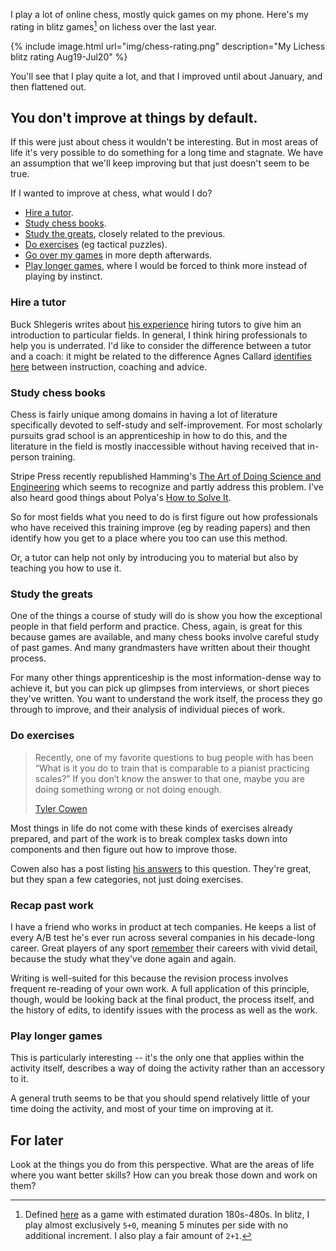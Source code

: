 I play a lot of online chess, mostly quick games on my phone. Here's my rating in blitz games[^blitz-def] on lichess over the last year.

{% include image.html url="img/chess-rating.png" description="My Lichess blitz rating Aug19-Jul20" %}

You'll see that I play quite a lot, and that I improved until about January, and then flattened out.

## You don't improve at things by default.

If this were just about chess it wouldn't be interesting. But in most areas of life it's very possible to do something for a long time and stagnate. We have an assumption that we'll keep improving but that just doesn't seem to be true.

If I wanted to improve at chess, what would I do?

* [Hire a tutor](#hire-a-tutor).
* [Study chess books](#study-chess-books).
* [Study the greats](#study-the-greats), closely related to the previous.
* [Do exercises](#do-exercises) (eg tactical puzzles).
* [Go over my games](#recap-past-work) in more depth afterwards.
* [Play longer games](#play-longer-games), where I would be forced to think more instead of playing by instinct.

### Hire a tutor

Buck Shlegeris writes about [his experience](http://shlegeris.com/2019/08/18/tutors) hiring tutors to give him an introduction to particular fields. In general, I think hiring professionals to help you is underrated. I'd like to consider the difference between a tutor and a coach: it might be related to the difference Agnes Callard [identifies here](https://thepointmag.com/2019/examined-life/against-advice-agnes-callard) between instruction, coaching and advice.

### Study chess books

Chess is fairly unique among domains in having a lot of literature specifically devoted to self-study and self-improvement. For most scholarly pursuits grad school is an apprenticeship in how to do this, and the literature in the field is mostly inaccessible without having received that in-person training. 

Stripe Press recently republished Hamming's [The Art of Doing Science and Engineering](https://amzn.to/39E55aD) which seems to recognize and partly address this problem. I've also heard good things about Polya's [How to Solve It](https://amzn.to/3f2TPFP).


So for most fields what you need to do is first figure out how professionals who have received this training improve (eg by reading papers) and then identify how you get to a place where you too can use this method.

Or, a tutor can help not only by introducing you to material but also by teaching you how to use it.

### Study the greats

One of the things a course of study will do is show you how the exceptional people in that field perform and practice. Chess, again, is great for this because games are available, and many chess books involve careful study of past games. And many grandmasters have written about their thought process.

For many other things apprenticeship is the most information-dense way to achieve it, but you can pick up glimpses from interviews, or short pieces they've written. You want to understand the work itself, the process they go through to improve, and their analysis of individual pieces of work.

### Do exercises

> Recently, one of my favorite questions to bug people with has been “What is it you do to train that is comparable to a pianist practicing scales?”  If you don’t know the answer to that one, maybe you are doing something wrong or not doing enough.
> 
> [Tyler Cowen](https://marginalrevolution.com/marginalrevolution/2019/07/learn-like-an-athlete-knowledge-workers-should-train.html)

Most things in life do not come with these kinds of exercises already prepared, and part of the work is to break complex tasks down into components and then figure out how to improve those.

Cowen also has a post listing [his answers](https://marginalrevolution.com/marginalrevolution/2019/07/how-i-practice-at-what-i-do.html) to this question. They're great, but they span a few categories, not just doing exercises.

### Recap past work

I have a friend who works in product at tech companies. He keeps a list of every A/B test he's ever run across several companies in his decade-long career. Great players of any sport [remember](https://youtu.be/7y0zejRZXXk) their careers with vivid detail, because the study what they've done again and again.

Writing is well-suited for this because the revision process involves frequent re-reading of your own work. A full application of this principle, though, would be looking back at the final product, the process itself, and the history of edits, to identify issues with the process as well as the work.

### Play longer games

This is particularly interesting -- it's the only one that applies within the activity itself, describes a way of doing the activity rather than an accessory to it.

A general truth seems to be that you should spend relatively little of your time doing the activity, and most of your time on improving at it.

## For later

Look at the things you do from this perspective. What are the areas of life where you want better skills? How can you break those down and work on them?

[^blitz-def]: Defined [here](https://lichess.org/faq#time-controls) as a game with estimated duration 180s-480s. In blitz, I play almost exclusively `5+0`, meaning 5 minutes per side with no additional increment. I also play a fair amount of `2+1`.
